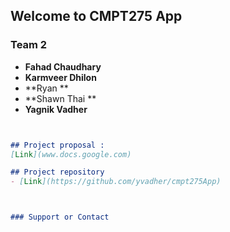 ## Welcome to CMPT275 App 



### Team 2

* **Fahad Chaudhary**
* **Karmveer Dhilon**
* **Ryan **
* **Shawn Thai **
* **Yagnik Vadher**


```markdown


## Project proposal : 
[Link](www.docs.google.com)

## Project repository 
- [Link](https://github.com/yvadher/cmpt275App)



### Support or Contact
